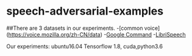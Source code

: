 # speech-adversarial-examples
##There are 3 datasets in our experiments.
-[common voice] (https://voice.mozilla.org/zh-CN/data)
-[Google Command](http://download.tensorflow.org/data/)
-[LibriSpeech](http://www.openslr.org/)

Our experiments: ubuntu16.04
Tensorflow 1.8, cuda,python3.6
